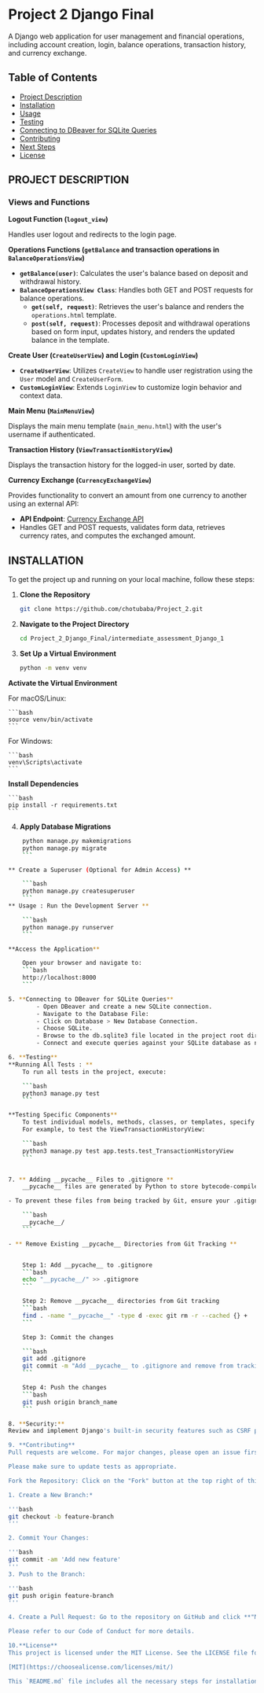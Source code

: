 # Project 2 Django Final

A Django web application for user management and financial operations, including account creation, login, balance operations, transaction history, and currency exchange.

## Table of Contents

- [Project Description](#project-description)
- [Installation](#installation)
- [Usage](#usage)
- [Testing](#testing)
- [Connecting to DBeaver for SQLite Queries](#connecting-to-dbeaver-for-sqlite-queries)
- [Contributing](#contributing)
- [Next Steps](#next-steps)
- [License](#license)

## PROJECT DESCRIPTION

### Views and Functions

**Logout Function (`logout_view`)**

Handles user logout and redirects to the login page.

**Operations Functions (`getBalance` and transaction operations in `BalanceOperationsView`)**

- **`getBalance(user)`**: Calculates the user's balance based on deposit and withdrawal history.
- **`BalanceOperationsView Class`**: Handles both GET and POST requests for balance operations.
  - **`get(self, request)`**: Retrieves the user's balance and renders the `operations.html` template.
  - **`post(self, request)`**: Processes deposit and withdrawal operations based on form input, updates history, and renders the updated balance in the template.

**Create User (`CreateUserView`) and Login (`CustomLoginView`)**

- **`CreateUserView`**: Utilizes `CreateView` to handle user registration using the `User` model and `CreateUserForm`.
- **`CustomLoginView`**: Extends `LoginView` to customize login behavior and context data.

**Main Menu (`MainMenuView`)**

Displays the main menu template (`main_menu.html`) with the user's username if authenticated.

**Transaction History (`ViewTransactionHistoryView`)**

Displays the transaction history for the logged-in user, sorted by date.

**Currency Exchange (`CurrencyExchangeView`)**

Provides functionality to convert an amount from one currency to another using an external API:
- **API Endpoint**: [Currency Exchange API](https://fake-api.apps.berlintech.ai/api/currency_exchange)
- Handles GET and POST requests, validates form data, retrieves currency rates, and computes the exchanged amount.

## INSTALLATION

To get the project up and running on your local machine, follow these steps:

1. **Clone the Repository**

   ```bash
   git clone https://github.com/chotubaba/Project_2.git 
   ```

2. **Navigate to the Project Directory**

    ```bash
    cd Project_2_Django_Final/intermediate_assessment_Django_1
    ```

3. **Set Up a Virtual Environment**

    ```bash
    python -m venv venv
    ```

**Activate the Virtual Environment**

For macOS/Linux:

    ```bash
    source venv/bin/activate
    ```

For Windows:

    ```bash
    venv\Scripts\activate
    ```

**Install Dependencies**

    ```bash
    pip install -r requirements.txt
    ```

4. **Apply Database Migrations**

```bash
    python manage.py makemigrations
    python manage.py migrate
    ```

** Create a Superuser (Optional for Admin Access) **

    ```bash
    python manage.py createsuperuser
    ```
** Usage : Run the Development Server **

    ```bash
    python manage.py runserver
    ```

**Access the Application**

    Open your browser and navigate to:
    ```bash
    http://localhost:8000
    ```

5. **Connecting to DBeaver for SQLite Queries**
        - Open DBeaver and create a new SQLite connection.
        - Navigate to the Database File:
        - Click on Database > New Database Connection.
        - Choose SQLite.
        - Browse to the db.sqlite3 file located in the project root directory.
        - Connect and execute queries against your SQLite database as needed.

6. **Testing**
**Running All Tests : **
    To run all tests in the project, execute:

    ```bash
    python3 manage.py test
    ```

**Testing Specific Components**
    To test individual models, methods, classes, or templates, specify the path to the test module. 
    For example, to test the ViewTransactionHistoryView:

    ```bash
    python3 manage.py test app.tests.test_TransactionHistoryView
    ```


7. ** Adding __pycache__ Files to .gitignore **
    __pycache__ files are generated by Python to store bytecode-compiled versions of your Python files.

- To prevent these files from being tracked by Git, ensure your .gitignore file includes the following line:

    ```bash
    __pycache__/
    ```

- ** Remove Existing __pycache__ Directories from Git Tracking **


    Step 1: Add __pycache__ to .gitignore
    ```bash
    echo "__pycache__/" >> .gitignore
    ```

    Step 2: Remove __pycache__ directories from Git tracking
    ```bash
    find . -name "__pycache__" -type d -exec git rm -r --cached {} +
    ```

    Step 3: Commit the changes

    ```bash
    git add .gitignore
    git commit -m "Add __pycache__ to .gitignore and remove from tracking"
    ```

    Step 4: Push the changes
    ```bash
    git push origin branch_name
    ```

8. **Security:**
Review and implement Django's built-in security features such as CSRF protection (csrf_token), authentication (LoginRequiredMixin), and validation checks (e.g., amount <= 0, invalid operations).

9. **Contributing**
Pull requests are welcome. For major changes, please open an issue first to discuss what you would like to change.

Please make sure to update tests as appropriate.

Fork the Repository: Click on the "Fork" button at the top right of this repository page.

1. Create a New Branch:*

'''bash
git checkout -b feature-branch
'''

2. Commit Your Changes:

'''bash
git commit -am 'Add new feature'
'''
3. Push to the Branch:

'''bash
git push origin feature-branch
'''

4. Create a Pull Request: Go to the repository on GitHub and click **"New Pull Request".**

Please refer to our Code of Conduct for more details.

10.**License**
This project is licensed under the MIT License. See the LICENSE file for details.

[MIT](https://choosealicense.com/licenses/mit/)

This `README.md` file includes all the necessary steps for installation, usage, testing, and contributing, with clear sections and formatting for easy navigation.
